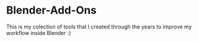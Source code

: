# Blender-Add-Ons
This is my colection of tools that I created through the years to improve my workflow inside Blender :)
